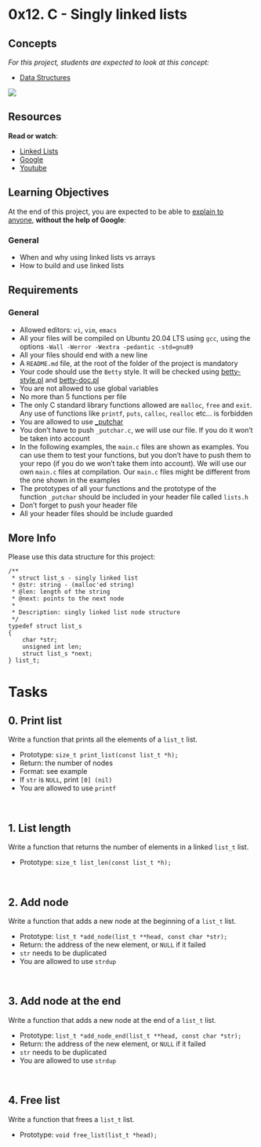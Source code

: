 <h1>0x12. C - Singly linked lists</h1>
<h2>Concepts</h2>
<div>
    <div>
        <p><em>For this project, students are expected to look at this concept:</em></p>
        <ul>
            <li><a href="https://intranet.hbtn.io/concepts/120">Data Structures</a></li>
        </ul>
    </div>
</div>
<img src="https://s3.amazonaws.com/intranet-projects-files/holbertonschool-low_level_programming/229/giphy-3.gif">
<h2>Resources</h2>
<p><strong>Read or watch</strong>:</p>
<ul>
    <li><a href="https://intranet.hbtn.io/rltoken/2WOe5XO84Puxd4Y1FUJwVQ" target="_blank" title="Linked Lists">Linked Lists</a></li>
    <li><a href="https://intranet.hbtn.io/rltoken/jiyCC9L1Axkl_nEmuh4j3w" target="_blank" title="Google">Google</a></li>
    <li><a href="https://intranet.hbtn.io/rltoken/DcEVPdONWy2p1x8XPH53Uw" target="_blank" title="Youtube">Youtube</a></li>
</ul>
<h2>Learning Objectives</h2>
<p>At the end of this project, you are expected to be able to&nbsp;<a href="https://intranet.hbtn.io/rltoken/3Nj_wUvnBJD6wSUyHGt6qw" target="_blank" title="explain to anyone">explain to anyone</a>,&nbsp;<strong>without the help of Google</strong>:</p>
<h3>General</h3>
<ul>
    <li>When and why using linked lists vs arrays</li>
    <li>How to build and use linked lists</li>
</ul>
<h2>Requirements</h2>
<h3>General</h3>
<ul>
    <li>Allowed editors:&nbsp;<code>vi</code>,&nbsp;<code>vim</code>,&nbsp;<code>emacs</code></li>
    <li>All your files will be compiled on Ubuntu 20.04 LTS using&nbsp;<code>gcc</code>, using the options&nbsp;<code>-Wall -Werror -Wextra -pedantic -std=gnu89</code></li>
    <li>All your files should end with a new line</li>
    <li>A&nbsp;<code>README.md</code> file, at the root of the folder of the project is mandatory</li>
    <li>Your code should use the&nbsp;<code>Betty</code> style. It will be checked using&nbsp;<a href="https://github.com/holbertonschool/Betty/blob/master/betty-style.pl" target="_blank" title="betty-style.pl">betty-style.pl</a> and&nbsp;<a href="https://github.com/holbertonschool/Betty/blob/master/betty-doc.pl" target="_blank" title="betty-doc.pl">betty-doc.pl</a></li>
    <li>You are not allowed to use global variables</li>
    <li>No more than 5 functions per file</li>
    <li>The only C standard library functions allowed are&nbsp;<code>malloc</code>,&nbsp;<code>free</code> and&nbsp;<code>exit</code>. Any use of functions like&nbsp;<code>printf</code>,&nbsp;<code>puts</code>,&nbsp;<code>calloc</code>,&nbsp;<code>realloc</code> etc&hellip; is forbidden</li>
    <li>You are allowed to use&nbsp;<a href="https://github.com/holbertonschool/_putchar.c/blob/master/_putchar.c" target="_blank" title="_putchar">_putchar</a></li>
    <li>You don&rsquo;t have to push&nbsp;<code>_putchar.c</code>, we will use our file. If you do it won&rsquo;t be taken into account</li>
    <li>In the following examples, the&nbsp;<code>main.c</code> files are shown as examples. You can use them to test your functions, but you don&rsquo;t have to push them to your repo (if you do we won&rsquo;t take them into account). We will use our own&nbsp;<code>main.c</code> files at compilation. Our&nbsp;<code>main.c</code> files might be different from the one shown in the examples</li>
    <li>The prototypes of all your functions and the prototype of the function&nbsp;<code>_putchar</code> should be included in your header file called&nbsp;<code>lists.h</code></li>
    <li>Don&rsquo;t forget to push your header file</li>
    <li>All your header files should be include guarded</li>
</ul>
<h2>More Info</h2>
<p>Please use this data structure for this project:</p>
<pre><code>/**
 * struct list_s - singly linked list
 * @str: string - (malloc&apos;ed string)
 * @len: length of the string
 * @next: points to the next node
 *
 * Description: singly linked list node structure
 */
typedef struct list_s
{
    char *str;
    unsigned int len;
    struct list_s *next;
} list_t;</code></pre>
<h1>Tasks</h1>
<div>
    <h2>0. Print list</h2>
</div>
<div>
    <p>Write a function that prints all the elements of a&nbsp;<code>list_t</code> list.</p>
    <ul>
        <li>Prototype:&nbsp;<code>size_t print_list(const list_t *h);</code></li>
        <li>Return: the number of nodes</li>
        <li>Format: see example</li>
        <li>If&nbsp;<code>str</code> is&nbsp;<code>NULL</code>, print&nbsp;<code>[0] (nil)</code></li>
        <li>You are allowed to use&nbsp;<code>printf</code></li>
    </ul>
</div>
<br>
<h2>1. List length</h2>
<p>Write a function that returns the number of elements in a linked&nbsp;<code>list_t</code> list.</p>
<ul>
    <li>Prototype:&nbsp;<code>size_t list_len(const list_t *h);</code></li>
</ul>
<br>
<h2>2. Add node</h2>
<p>Write a function that adds a new node at the beginning of a&nbsp;<code>list_t</code> list.</p>
<ul>
    <li>Prototype:&nbsp;<code>list_t *add_node(list_t **head, const char *str);</code></li>
    <li>Return: the address of the new element, or&nbsp;<code>NULL</code> if it failed</li>
    <li><code>str</code> needs to be duplicated</li>
    <li>You are allowed to use&nbsp;<code>strdup</code></li>
</ul>
<br>
<h2>3. Add node at the end</h2>
<p>Write a function that adds a new node at the end of a&nbsp;<code>list_t</code> list.</p>
<ul>
    <li>Prototype:&nbsp;<code>list_t *add_node_end(list_t **head, const char *str);</code></li>
    <li>Return: the address of the new element, or&nbsp;<code>NULL</code> if it failed</li>
    <li><code>str</code> needs to be duplicated</li>
    <li>You are allowed to use&nbsp;<code>strdup</code></li>
</ul>
<br>
<h2>4. Free list</h2>
<p>Write a function that frees a&nbsp;<code>list_t</code> list.</p>
<ul>
    <li>Prototype:&nbsp;<code>void free_list(list_t *head);</code></li>
</ul>
